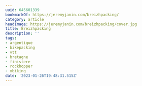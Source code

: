 ```yaml
---
uuid: 645601339
bookmarkOf: https://jeremyjanin.com/breizhpacking/
category: article
headImage: https://jeremyjanin.com/breizhpacking/cover.jpg
title: Breizhpacking
description: ''
tags:
- argentique
- bikepacking
- vtt
- bretagne
- finistere
- rockhopper
- xbiking
date: '2023-01-26T19:48:31.515Z'
---
```



